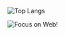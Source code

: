 ![Top Langs](https://github-readme-stats.vercel.app/api/top-langs/?username=LemomZhang&layout=compact&show_icons=true)
<div align="left">
  <img src="https://cdn2.scratch.mit.edu/get_image/gallery/27436500_200x130.png" alt="Focus on Web!">
</div>
